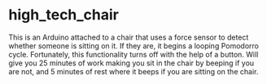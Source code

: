 # high_tech_chair

This is an Arduino attached to a chair that uses a force sensor to detect whether someone is sitting on it. If they are, it begins a looping Pomodorro cycle. Fortunately, this functionality turns off with the help of a button. Will give you 25 minutes of work making you sit in the chair by beeping if you are not, and 5 minutes of rest where it beeps if you are sitting on the chair.
